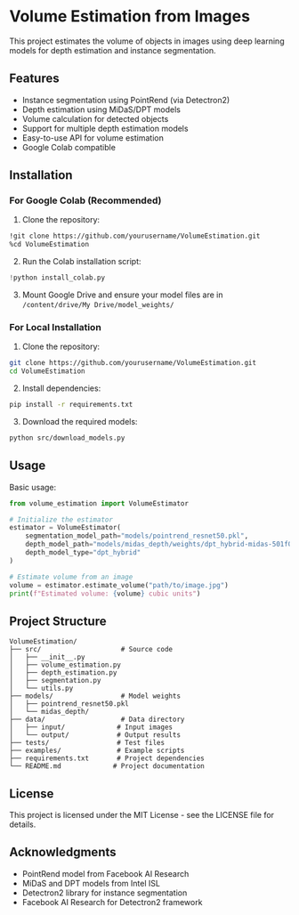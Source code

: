 # Volume Estimation from Images

This project estimates the volume of objects in images using deep learning models for depth estimation and instance segmentation.

## Features

- Instance segmentation using PointRend (via Detectron2)
- Depth estimation using MiDaS/DPT models
- Volume calculation for detected objects
- Support for multiple depth estimation models
- Easy-to-use API for volume estimation
- Google Colab compatible

## Installation

### For Google Colab (Recommended)

1. Clone the repository:
```bash
!git clone https://github.com/yourusername/VolumeEstimation.git
%cd VolumeEstimation
```

2. Run the Colab installation script:
```python
!python install_colab.py
```

3. Mount Google Drive and ensure your model files are in `/content/drive/My Drive/model_weights/`

### For Local Installation

1. Clone the repository:
```bash
git clone https://github.com/yourusername/VolumeEstimation.git
cd VolumeEstimation
```

2. Install dependencies:
```bash
pip install -r requirements.txt
```

3. Download the required models:
```bash
python src/download_models.py
```

## Usage

Basic usage:
```python
from volume_estimation import VolumeEstimator

# Initialize the estimator
estimator = VolumeEstimator(
    segmentation_model_path="models/pointrend_resnet50.pkl",
    depth_model_path="models/midas_depth/weights/dpt_hybrid-midas-501f0c75.pt",
    depth_model_type="dpt_hybrid"
)

# Estimate volume from an image
volume = estimator.estimate_volume("path/to/image.jpg")
print(f"Estimated volume: {volume} cubic units")
```

## Project Structure

```
VolumeEstimation/
├── src/                    # Source code
│   ├── __init__.py
│   ├── volume_estimation.py
│   ├── depth_estimation.py
│   ├── segmentation.py
│   └── utils.py
├── models/                 # Model weights
│   ├── pointrend_resnet50.pkl
│   └── midas_depth/
├── data/                   # Data directory
│   ├── input/             # Input images
│   └── output/            # Output results
├── tests/                 # Test files
├── examples/              # Example scripts
├── requirements.txt       # Project dependencies
└── README.md             # Project documentation
```

## License

This project is licensed under the MIT License - see the LICENSE file for details.

## Acknowledgments

- PointRend model from Facebook AI Research
- MiDaS and DPT models from Intel ISL
- Detectron2 library for instance segmentation
- Facebook AI Research for Detectron2 framework 